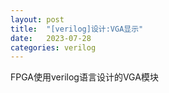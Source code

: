 ```yaml
---
layout: post
title:  "[verilog]设计:VGA显示"
date:   2023-07-28 
categories: verilog
---
```

FPGA使用verilog语言设计的VGA模块